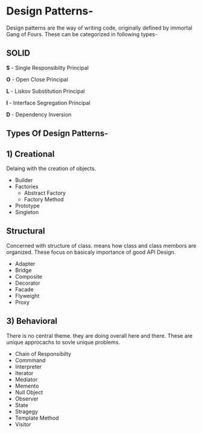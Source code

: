 # Design Patterns-
Design patterns are the way of writing code, originally defined by immortal Gang of Fours. These can be categorized in following types-
## SOLID
**S** - Single Responsibilty Principal

**O** - Open Close Principal

**L** - Liskov Substitution Principal

**I** - Interface Segregation Principal

**D** - Dependency Inversion
## Types Of Design Patterns-
## 1) Creational
Delaing with the creation of objects.
* Builder 
* Factories
  * Abstract Factory
  * Factory Method
* Prototype
* Singleton
## Structural
Concerned with structure of class. means how class and class membors are organized. These focus on basicaly importance of good API Design.
* Adapter
* Bridge
* Composite
* Decorator
* Facade
* Flyweight
* Proxy
## 3) Behavioral
There is no central theme. they are doing overall here and there. These are unique approcachs to sovle unique problems.
* Chain of Responsibilty
*  Commmand
*  Interpreter
*  Iterator
*  Mediator
*  Memento
*  Null Object
*  Observer
*  State
*  Stragegy
*  Template Method
*  Visitor
